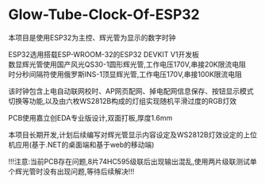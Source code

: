 # Glow-Tube-Clock-Of-ESP32
本项目是使用ESP32为主控、辉光管为显示的数字时钟  
  
ESP32选用搭载ESP-WROOM-32的ESP32 DEVKIT V1开发板  
数显辉光管使用国产风光QS30-1圆形辉光管,工作电压170V,串接20K限流电阻  
时分秒间隔符使用俄罗斯INS-1顶显辉光管,工作电压170V,串接100K限流电阻  
  
该时钟包含上电自动联网校时、AP网页配网、掉电配网信息保存、按钮显示模式切换等功能,以及由六枚WS2812B构成的灯组实现随机平滑过度的RGB灯效  
  
PCB使用嘉立创EDA专业版设计,双面打板,厚度1.6mm
  
本项目长期开发,计划后续编写对辉光管显示内容设定及WS2812B灯效设定的上位机应用(基于.NET的桌面端和基于web的移动端)  
  
!!!注意:当前PCB存在问题,8片74HC595级联后出现输出混乱,使用两片级联测试单个辉光管时没有出现问题,等待后续解决!!!
